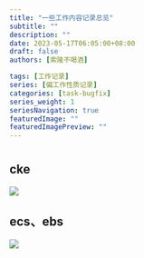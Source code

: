 ```yaml
---
title: "一些工作内容记录总览"
subtitle: ""
description: ""
date: 2023-05-17T06:05:00+08:00
draft: false
authors: [索隆不喝酒]

tags: [工作记录]
series: [偏工作性质记录]
categories: [task-bugfix]
series_weight: 1
seriesNavigation: true
featuredImage: ""
featuredImagePreview: ""
---
```

<!--more-->
#

## cke


![](images/posts/中国系统.png)

## ecs、ebs

![](images/posts/Pasted%20image%2020230522211423.png)